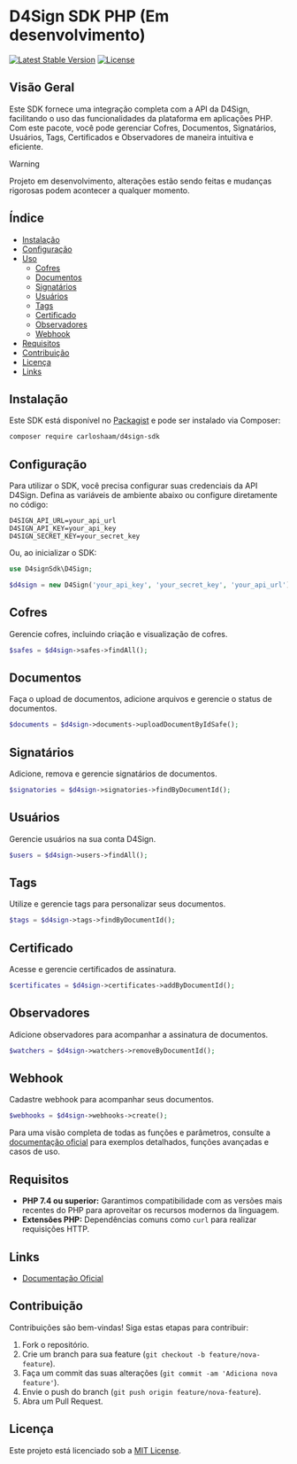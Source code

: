# D4Sign SDK PHP (Em desenvolvimento)

[![Latest Stable Version](https://poser.pugx.org/vendor/d4sign-sdk/version)](https://packagist.org/packages/vendor/d4sign-sdk)
[![License](https://poser.pugx.org/vendor/d4sign-sdk/license)](https://packagist.org/packages/vendor/d4sign-sdk)

## Visão Geral
Este SDK fornece uma integração completa com a API da D4Sign, facilitando o uso das funcionalidades da plataforma em aplicações PHP. Com este pacote, você pode gerenciar Cofres, Documentos, Signatários, Usuários, Tags, Certificados e Observadores de maneira intuitiva e eficiente.

> [!WARNING]
> Projeto em desenvolvimento, alterações estão sendo feitas e mudanças rigorosas podem acontecer a qualquer momento.

## Índice
- [Instalação](#instalação)
- [Configuração](#configuração)
- [Uso](#uso)
    - [Cofres](#cofres)
    - [Documentos](#documentos)
    - [Signatários](#signatários)
    - [Usuários](#usuários)
    - [Tags](#tags)
    - [Certificado](#certificado)
    - [Observadores](#observadores)
    - [Webhook](#webhook)
- [Requisitos](#requisitos)
- [Contribuição](#contribuição)
- [Licença](#licença)
- [Links](#links)

## Instalação

Este SDK está disponível no [Packagist](https://packagist.org/packages/vendor/d4sign-sdk) e pode ser instalado via Composer:

```bash
composer require carloshaam/d4sign-sdk
```

## Configuração

Para utilizar o SDK, você precisa configurar suas credenciais da API D4Sign. Defina as variáveis de ambiente abaixo ou configure diretamente no código:

```dotenv
D4SIGN_API_URL=your_api_url
D4SIGN_API_KEY=your_api_key
D4SIGN_SECRET_KEY=your_secret_key
```

Ou, ao inicializar o SDK:

```php
use D4signSdk\D4Sign;

$d4sign = new D4Sign('your_api_key', 'your_secret_key', 'your_api_url');
```

## Cofres

Gerencie cofres, incluindo criação e visualização de cofres.

```php
$safes = $d4sign->safes->findAll();
```

## Documentos

Faça o upload de documentos, adicione arquivos e gerencie o status de documentos.

```php
$documents = $d4sign->documents->uploadDocumentByIdSafe();
````

## Signatários

Adicione, remova e gerencie signatários de documentos.

```php
$signatories = $d4sign->signatories->findByDocumentId();
````

## Usuários

Gerencie usuários na sua conta D4Sign.

```php
$users = $d4sign->users->findAll();
````

## Tags

Utilize e gerencie tags para personalizar seus documentos.

```php
$tags = $d4sign->tags->findByDocumentId();
````

## Certificado

Acesse e gerencie certificados de assinatura.

```php
$certificates = $d4sign->certificates->addByDocumentId();
````

## Observadores

Adicione observadores para acompanhar a assinatura de documentos.

```php
$watchers = $d4sign->watchers->removeByDocumentId();
````

## Webhook

Cadastre webhook para acompanhar seus documentos.

```php
$webhooks = $d4sign->webhooks->create();
````

Para uma visão completa de todas as funções e parâmetros, consulte a [documentação oficial](https://docapi.d4sign.com.br/docs) para exemplos detalhados, funções avançadas e casos de uso.

## Requisitos

- **PHP 7.4 ou superior:** Garantimos compatibilidade com as versões mais recentes do PHP para aproveitar os recursos modernos da linguagem.
- **Extensões PHP:** Dependências comuns como `curl` para realizar requisições HTTP.

## Links

- [Documentação Oficial](https://docapi.d4sign.com.br)

## Contribuição

Contribuições são bem-vindas! Siga estas etapas para contribuir:

1. Fork o repositório.
2. Crie um branch para sua feature (`git checkout -b feature/nova-feature`).
3. Faça um commit das suas alterações (`git commit -am 'Adiciona nova feature'`).
4. Envie o push do branch (`git push origin feature/nova-feature`).
5. Abra um Pull Request.

## Licença

Este projeto está licenciado sob a [MIT License](#).
